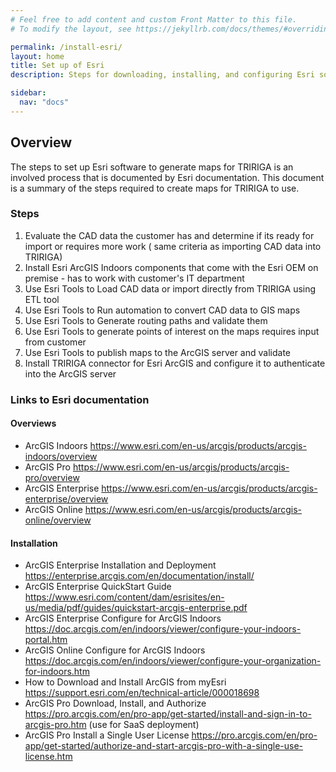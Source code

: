 ```yaml
---
# Feel free to add content and custom Front Matter to this file.
# To modify the layout, see https://jekyllrb.com/docs/themes/#overriding-theme-defaults

permalink: /install-esri/
layout: home
title: Set up of Esri
description: Steps for downloading, installing, and configuring Esri software to generated maps for TRIRIGA.

sidebar:
  nav: "docs"
---
```


## Overview

The steps to set up Esri software to generate maps for TRIRIGA is an involved process that is documented by Esri documentation.  This document is a summary of the steps required to create maps for TRIRIGA to use.

### Steps

1. Evaluate the CAD data the customer has and determine if its ready for import or requires more work ( same criteria as importing CAD data into TRIRIGA)
1. Install Esri ArcGIS Indoors components that come with the Esri OEM on premise - has to work with customer's IT department
1. Use Esri Tools to Load CAD data or import directly from TRIRIGA using ETL tool
1. Use Esri Tools to Run automation to convert CAD data to GIS maps
1. Use Esri Tools to Generate routing paths and validate them
1. Use Esri Tools to generate points of interest on the maps requires input from customer
1. Use Esri Tools to publish maps to the ArcGIS server and validate
1. Install TRIRIGA connector for Esri ArcGIS and configure it to authenticate into the ArcGIS server


### Links to Esri documentation

#### Overviews
- ArcGIS Indoors
  <https://www.esri.com/en-us/arcgis/products/arcgis-indoors/overview>
- ArcGIS Pro
  <https://www.esri.com/en-us/arcgis/products/arcgis-pro/overview>
- ArcGIS Enterprise
  <https://www.esri.com/en-us/arcgis/products/arcgis-enterprise/overview>
- ArcGIS Online
  <https://www.esri.com/en-us/arcgis/products/arcgis-online/overview>
 
#### Installation
- ArcGIS Enterprise Installation and Deployment
  <https://enterprise.arcgis.com/en/documentation/install/>
- ArcGIS Enterprise QuickStart Guide
  <https://www.esri.com/content/dam/esrisites/en-us/media/pdf/guides/quickstart-arcgis-enterprise.pdf>
- ArcGIS Enterprise Configure for ArcGIS Indoors
  <https://doc.arcgis.com/en/indoors/viewer/configure-your-indoors-portal.htm>
- ArcGIS Online Configure for ArcGIS Indoors
  <https://doc.arcgis.com/en/indoors/viewer/configure-your-organization-for-indoors.htm>
- How to Download and Install ArcGIS from myEsri
  <https://support.esri.com/en/technical-article/000018698>
- ArcGIS Pro Download, Install, and Authorize
  <https://pro.arcgis.com/en/pro-app/get-started/install-and-sign-in-to-arcgis-pro.htm>
  (use for SaaS deployment)
- ArcGIS Pro Install a Single User License
  <https://pro.arcgis.com/en/pro-app/get-started/authorize-and-start-arcgis-pro-with-a-single-use-license.htm>